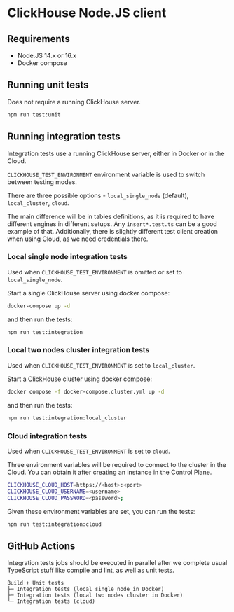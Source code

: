 # ClickHouse Node.JS client

## Requirements

- Node.JS 14.x or 16.x
- Docker compose

## Running unit tests

Does not require a running ClickHouse server.

```bash
npm run test:unit
```

## Running integration tests

Integration tests use a running ClickHouse server, either in Docker or in the Cloud.

`CLICKHOUSE_TEST_ENVIRONMENT` environment variable is used to switch between testing modes.

There are three possible options - `local_single_node` (default), `local_cluster`, `cloud`.

The main difference will be in tables definitions, as it is required to have different engines in different setups.
Any `insert*.test.ts` can be a good example of that. Additionally, there is slightly different test client creation when using Cloud, as we need credentials there.

### Local single node integration tests

Used when `CLICKHOUSE_TEST_ENVIRONMENT` is omitted or set to `local_single_node`.

Start a single ClickHouse server using docker compose:

```bash
docker-compose up -d
```

and then run the tests:

```bash
npm run test:integration
```

### Local two nodes cluster integration tests

Used when `CLICKHOUSE_TEST_ENVIRONMENT` is set to `local_cluster`.

Start a ClickHouse cluster using docker compose:

```bash
docker compose -f docker-compose.cluster.yml up -d
```

and then run the tests:

```bash
npm run test:integration:local_cluster
```

### Cloud integration tests

Used when `CLICKHOUSE_TEST_ENVIRONMENT` is set to `cloud`.

Three environment variables will be required to connect to the cluster in the Cloud.
You can obtain it after creating an instance in the Control Plane.

```bash
CLICKHOUSE_CLOUD_HOST=https://<host>:<port>
CLICKHOUSE_CLOUD_USERNAME=<username>
CLICKHOUSE_CLOUD_PASSWORD=<password>;
```

Given these environment variables are set, you can run the tests:

```bash
npm run test:integration:cloud
```

## GitHub Actions

Integration tests jobs should be executed in parallel after we complete usual TypeScript stuff like compile and lint, as well as unit tests.

```
Build + Unit tests
├─ Integration tests (local single node in Docker)
├─ Integration tests (local two nodes cluster in Docker)
└─ Integration tests (cloud)
```
